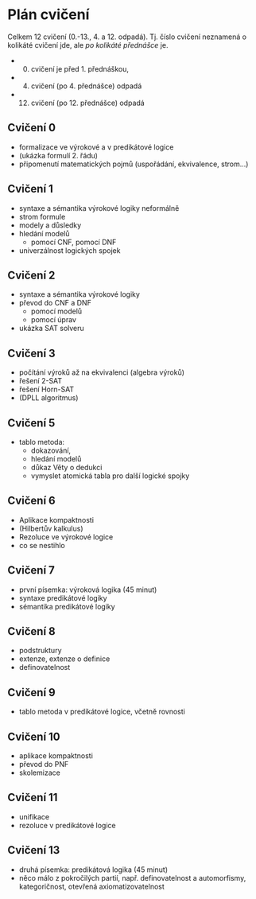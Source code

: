 # Plán cvičení

Celkem 12 cvičení (0.-13., 4. a 12. odpadá). Tj. číslo cvičení neznamená o kolikáté cvičení jde, ale *po kolikáté přednášce* je.

- 0. cvičení je před 1. přednáškou,
- 4. cvičení (po 4. přednášce) odpadá
- 12. cvičení (po 12. přednášce) odpadá

## Cvičení 0

- formalizace ve výrokové a v predikátové logice
- (ukázka formulí 2. řádu)
- připomenutí matematických pojmů (uspořádání, ekvivalence, strom...)

## Cvičení 1

- syntaxe a sémantika výrokové logiky neformálně
- strom formule
- modely a důsledky
- hledání modelů
  - pomocí CNF, pomocí DNF
- univerzálnost logických spojek

## Cvičení 2

- syntaxe a sémantika výrokové logiky
- převod do CNF a DNF
  - pomocí modelů
  - pomocí úprav
- ukázka SAT solveru

## Cvičení 3

- počítání výroků až na ekvivalenci (algebra výroků)
- řešení 2-SAT
- řešení Horn-SAT
- (DPLL algoritmus)

## Cvičení 5

- tablo metoda:
  - dokazování,
  - hledání modelů
  - důkaz Věty o dedukci
  - vymyslet atomická tabla pro další logické spojky

## Cvičení 6

- Aplikace kompaktnosti
- (Hilbertův kalkulus)
- Rezoluce ve výrokové logice
- co se nestihlo

## Cvičení 7
- první písemka: výroková logika (45 minut)
- syntaxe predikátové logiky
- sémantika predikátové logiky

## Cvičení 8

- podstruktury
- extenze, extenze o definice
- definovatelnost

## Cvičení 9

- tablo metoda v predikátové logice, včetně rovnosti

## Cvičení 10

- aplikace kompaktnosti
- převod do PNF
- skolemizace

## Cvičení 11

- unifikace
- rezoluce v predikátové logice

## Cvičení 13

- druhá písemka: predikátová logika (45 minut)
- něco málo z pokročilých partií, např. definovatelnost a automorfismy, kategoričnost, otevřená axiomatizovatelnost
